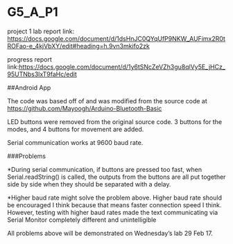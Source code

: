 # G5_A_P1

project 1 lab report link:  https://docs.google.com/document/d/1dsHnJC0QYqUfP9NKW_AUFimx2R0tROFao-e_4kjVbXY/edit#heading=h.9vn3mkifo2zk






progress report  link:https://docs.google.com/document/d/1y6tSNcZeVZh3gu8qlVy5E_jHCz_95UTNbs3lxT9faHc/edit

##Android App

The code was based off of and was modified from the source code at https://github.com/Mayoogh/Arduino-Bluetooth-Basic

LED buttons were removed from the original source code. 3 buttons for the modes, and 4 buttons for movement are added.

Serial communication works at 9600 baud rate. 

###Problems

*During serial communication, if buttons are pressed too fast, when Serial.readString() is called, the outputs from the buttons are all put together side by side when they should be separated with a delay.

*Higher baud rate might solve the problem above. Higher baud rate should be encouraged I think because that means faster connection speed I think. However, testing with higher baud rates made the text communicating via Serial Monitor completely different and unintelligible

All problems above will be demonstrated on Wednesday’s lab 29 Feb 17.

